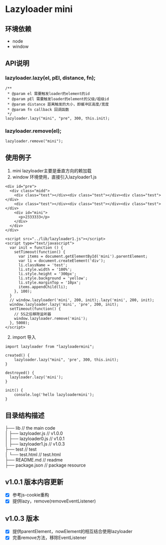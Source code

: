 # Lazyloader mini

## 环境依赖
- node
- window

## API说明

### lazyloader.lazy(el, pEl, distance, fn);
```
/**
 * @param el 需要触发loader的element的id
 * @param pEl 需要触发loader的element的父级/祖级id
 * @param distance 距离触发的大小，即缓冲区高度/宽度
 * @param fn callback 回调函数
 */
lazyloader.lazy("mini", "pre", 300, this.init);
```

### lazyloader.remove(el);
```
lazyloader.remove("mini");
```

## 使用例子
1. mini lazyloader主要是垂直方向的赖加载
2. window 环境使用，直接引入lazyloader1.js
```
<div id="pre">
  <div class="midd">
    <div class="test"></div><div class="test"></div><div class="test"></div>
    <div class="test"></div><div class="test"></div><div class="test"></div>
    <div id="mini">
      <p>2333333</p>
    </div>
  </div>
</div>

<script src="../lib/lazyloader1.js"></script>
<script type="text/javascript">
  var init = function () {
    setTimeout(function() {
      var items = document.getElementById('mini').parentElement;
      var li = document.createElement('div');
      li.className = 'test';
      li.style.width = '100%';
      li.style.height = '300px';
      li.style.background = 'yellow';
      li.style.marginTop = '10px';
      items.appendChild(li);
    }, 100);
  }
  // window.lazyloader('mini', 200, init);.lazy('mini', 200, init);
  window.lazyloader.lazy('mini', 'pre', 200, init);
  setTimeout(function() {
    // 5S之后移除监听器
    window.lazyloader.remove('mini');
  }, 5000);
</script>
```

2. import 导入
```
import lazyloader from "lazyloadermini";

created() {
    lazyloader.lazy("mini", 'pre', 300, this.init);
}

destroyed() {
  lazyloader.lazy('mini');
}

init() {
    console.log('hello lazyloadermini');
}
```


## 目录结构描述
├── lib                         // the main code                    
│   ├── lazyloader.js           // v1.0.0                         
│   ├── lazyloader0.js          // v1.0.1                        
│   ├── lazyloader1.js          // v1.0.3                        
├── test                        // test                        
│   └── test.html               // test.html                        
├── README.md                   // readme                        
├── package.json                // package resource                                    


## v1.0.1 版本内容更新
- [x] 参考js-cookie重构
- [x] 提供lazy，remove(removeEventListener)
## v1.0.3 版本
- [x] 提供parentElement，nowElement的相互结合使用lazyloader
- [x] 完善remove方法，移除EventListener
